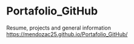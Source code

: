 # Portafolio_GitHub
Resume, projects and general information
https://mendozac25.github.io/Portafolio_GitHub/
